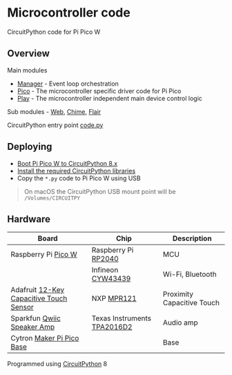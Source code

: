 # Microcontroller code

CircuitPython code for Pi Pico W

## Overview

Main modules

- [Manager](./manager.py) - Event loop orchestration
- [Pico](./pico.py) - The microcontroller specific driver code for Pi Pico
- [Play](./play.py) - The microcontroller independent main device control logic

Sub modules - [Web](./web.py), [Chime](./chime.py), [Flair](./flair.py)

CircuitPython entry point [code.py](./code.py)

## Deploying

- [Boot Pi Pico W to CircuitPython 8.x](./docs/installing-circuitpython.md)
- [Install the required CircuitPython libraries](./docs/lib-dependencies.md)
- Copy the `*.py` code to Pi Pico W using USB

> On macOS the CircuitPython USB mount point will be `/Volumes/CIRCUITPY`

## Hardware

| Board | Chip | Description |
| --- | --- | --- |
| Raspberry Pi [Pico W](https://www.raspberrypi.com/documentation/microcontrollers/raspberry-pi-pico.html) | Raspberry Pi [RP2040](https://www.raspberrypi.com/documentation/microcontrollers/rp2040.html#welcome-to-rp2040) | MCU |
| | Infineon [CYW43439](https://www.infineon.com/cms/en/product/wireless-connectivity/airoc-wi-fi-plus-bluetooth-combos/wi-fi-4-802.11n/cyw43439/?redirId=216343) | Wi-Fi, Bluetooth |
| Adafruit [12-Key Capacitive Touch Sensor](https://www.adafruit.com/product/4830) | NXP [MPR121](https://www.nxp.com/products/no-longer-manufactured/proximity-capacitive-touch-sensor-controller:MPR121)  | Proximity Capacitive Touch |
| Sparkfun [Qwiic Speaker Amp](https://www.sparkfun.com/products/20690) | Texas Instruments [TPA2016D2](https://www.ti.com/product/TPA2016D2)  | Audio amp |
| Cytron [Maker Pi Pico Base](https://www.cytron.io/p-maker-pi-pico-base) |  | Base |

Programmed using [CircuitPython](https://circuitpython.org/board/raspberry_pi_pico/) 8

